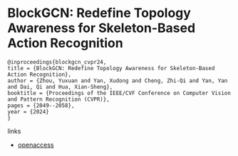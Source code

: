 # BlockGCN: Redefine Topology Awareness for Skeleton-Based Action Recognition

```
@inproceedings{blockgcn_cvpr24,
title = {BlockGCN: Redefine Topology Awareness for Skeleton-Based Action Recognition},
author = {Zhou, Yuxuan and Yan, Xudong and Cheng, Zhi-Qi and Yan, Yan and Dai, Qi and Hua, Xian-Sheng},
booktitle = {Proceedings of the IEEE/CVF Conference on Computer Vision and Pattern Recognition (CVPR)},
pages = {2049--2058},
year = {2024}
}
```

links
- [openaccess](https://openaccess.thecvf.com//content/CVPR2024/html/Zhou_BlockGCN_Redefine_Topology_Awareness_for_Skeleton-Based_Action_Recognition_CVPR_2024_paper.html)
